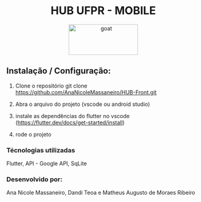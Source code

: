 <div align="center">
<h1>HUB UFPR - MOBILE</h1>

<a href="https://www.emojione.com/emoji/1f410">
  <img
    height="80"
    width="180"
    alt="goat"
    src="https://servicos.nc.ufpr.br/PortalNC/painel/assets/img/logos/logo_ufpr.jpg"
  />
</a>
  <br />
 </div>

## Instalação / Configuração:

1) Clone o repositório
   git clone https://github.com/AnaNicoleMassaneiro/HUB-Front.git

2) Abra o arquivo do projeto (vscode ou android studio)

3) instale as dependências do flutter no vscode (https://flutter.dev/docs/get-started/install)

4) rode o projeto

### Técnologias utilizadas
Flutter, API - Google API, SqLite

### Desenvolvido por:
Ana Nicole Massaneiro, Dandi Teoa e Matheus Augusto de Moraes Ribeiro

